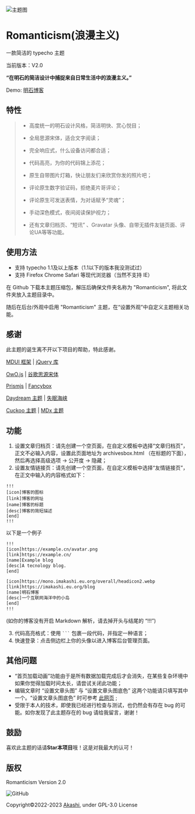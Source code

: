 ![主题图](https://pic1.zhimg.com/80/v2-dc5c645a224ebfebda1e546d0eab21f4_r.jpg)
# Romanticism(浪漫主义)
一款简洁的 typecho 主题

当前版本：V2.0

**“在明石的简洁设计中捕捉来自日常生活中的浪漫主义。”**

Demo: [明石博客](https://imakashi.eu.org/blog/)



## 特性

> - 高度统一的明石设计风格，简洁明快、赏心悦目；
> 
> - 全局思源宋体，适合文字阅读；
> 
> - 完全响应式，什么设备访问都合适；
> 
> - 代码高亮，为你的代码锦上添花；
> - 原生自带图片灯箱，快让朋友们来欣赏你发的照片吧；
> 
> - 评论原生数字验证码，拒绝麦片哥评论；
> 
> - 评论原生可发送表情，为对话赋予“灵魂”；
> 
> -  手动深色模式，夜间阅读保护视力；
> 
> -  还有文章归档页、“短讯” 、Gravatar 头像、自带无插件友链页面、评论UA等等功能。

## 使用方法

- 支持 typecho 1.1及以上版本（1.1以下的版本我没测试过）
- 支持 Firefox Chrome Safari 等现代浏览器（当然不支持 IE）

在 Github 下载本主题压缩包，解压后确保文件夹名称为 "Romanticism", 将此文件夹放入主题目录中。

随后在后台/外观中启用 "Romanticism" 主题，在“设置外观”中自定义主题相关功能。

## 感谢

此主题的诞生离不开以下项目的帮助，特此感谢。

[MDUI 框架](https://www.mdui.org/) | [jQuery 库](https://github.com/jquery/jquery)

[OwO.js](https://github.com/DIYgod/OwO) | [谷歌思源宋体](https://fonts.google.com)

[Prismjs](https://prismjs.com/) | [Fancybox](https://fancyapps.com/docs/ui/fancybox/)

[Daydream 主题](https://github.com/Skywt2003/Daydream) | [失眠海峡](https://blog.imalan.cn/)

[Cuckoo 主题](https://github.com/bhaoo/cuckoo) | [MDx 主题](https://flyhigher.top/)

## 功能
 1. 设置文章归档页：请先创建一个空页面，在自定义模板中选择“文章归档页”，正文不必输入内容，设置此页面地址为 archivesbox.html （在标题的下面），然后再选择高级选项 -> 公开度 -> 隐藏；
 2. 设置友情链接页：请先创建一个空页面，在自定义模板中选择“友情链接页”，在正文中输入的内容格式如下：
 ```
 !!!
 [icon]博客的图标
 [link]博客的网址
 [name]博客的标题
 [desc]博客的简短描述
 [end]
 !!!
 ```
 以下是一个例子
 ```html
 !!!
 [icon]https://example.cn/avatar.png
 [link]https://example.cn/
 [name]Example blog
 [desc]A tecnology blog.
 [end]

 [icon]https://mono.imakashi.eu.org/overall/headicon2.webp
 [link]https://imakashi.eu.org/blog
 [name]明石博客
 [desc]一个互联网海洋中的小岛
 [end]
 !!!
 ```
 (如你的博客没有开启 Markdown 解析，请去掉开头与结尾的 “!!!”)
 
 3. 代码高亮格式：使用 ` ``` ` 包裹一段代码，并指定一种语言；
 4. 快速登录：点击侧边栏上你的头像以进入博客后台管理页面。
 
## 其他问题

 - “首页加载动画”功能由于是所有数据加载完成后才会消失，在某些复杂环境中如果你觉得加载时间太长，请尝试关闭此功能；
 - 编辑文章时 “设置文章头图” 与 “设置文章头图底色” 这两个功能请只填写其中一个。“设置文章头图底色” 时可参考 [此网页](http://xh.5156edu.com/page/z1015m9220j18754.html) ;
 - 受限于本人的技术，即使我已经进行检查与测试，也仍然会有存在 bug 的可能。如你发现了此主题存在的 bug 请给我留言，谢谢！ 

## 鼓励
喜欢此主题的话请**Star本项目**哦！这是对我最大的认可！

## 版权

Romanticism Version 2.0

![GitHub](https://img.shields.io/github/license/bhaoo/cuckoo?style=flat-square)

Copyright©2022-2023 [Akashi](https://imakashi.top), under GPL-3.0 License
